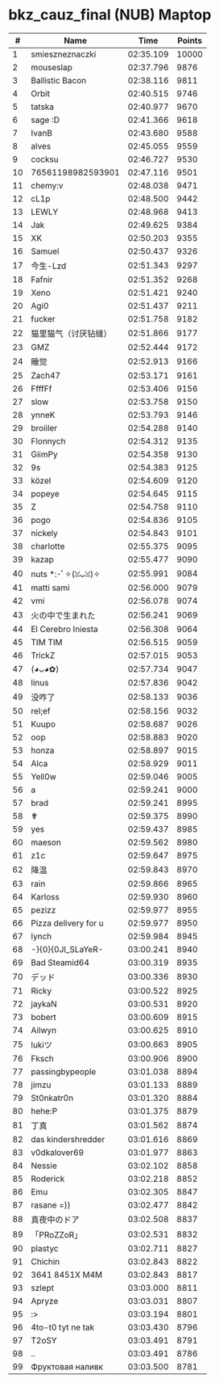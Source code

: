 # bkz_cauz_final (NUB) Maptop

|  # | Name | Time | Points |
|-------------- | -------------- | -------------- | -------------- | 
| 1 | smieszneznaczki | 02:35.109 | 10000 | 
| 2 | mouseslap | 02:37.796 | 9876 | 
| 3 | Ballistic Bacon | 02:38.116 | 9811 | 
| 4 | Orbit | 02:40.515 | 9746 | 
| 5 | tatska | 02:40.977 | 9670 | 
| 6 | sage :D | 02:41.366 | 9618 | 
| 7 | IvanB | 02:43.680 | 9588 | 
| 8 | alves | 02:45.055 | 9559 | 
| 9 | cocksu | 02:46.727 | 9530 | 
| 10 | 76561198982593901 | 02:47.116 | 9501 | 
| 11 | chemy:v | 02:48.038 | 9471 | 
| 12 | cL1p | 02:48.500 | 9442 | 
| 13 | LEWLY | 02:48.968 | 9413 | 
| 14 | Jak | 02:49.625 | 9384 | 
| 15 | XK | 02:50.203 | 9355 | 
| 16 | Samuel | 02:50.437 | 9326 | 
| 17 | 今生-Lzd | 02:51.343 | 9297 | 
| 18 | Fafnir | 02:51.352 | 9268 | 
| 19 | Xeno | 02:51.421 | 9240 | 
| 20 | Agi0 | 02:51.437 | 9211 | 
| 21 | fucker | 02:51.758 | 9182 | 
| 22 | 猫里猫气（讨厌钻缝） | 02:51.866 | 9177 | 
| 23 | GMZ | 02:52.444 | 9172 | 
| 24 | 睡觉 | 02:52.913 | 9166 | 
| 25 | Zach47 | 02:53.171 | 9161 | 
| 26 | FfffFf | 02:53.406 | 9156 | 
| 27 | slow | 02:53.758 | 9150 | 
| 28 | ynneK | 02:53.793 | 9146 | 
| 29 | broiiler | 02:54.288 | 9140 | 
| 30 | Flonnych | 02:54.312 | 9135 | 
| 31 | GiimPy | 02:54.358 | 9130 | 
| 32 | 9s | 02:54.383 | 9125 | 
| 33 | közel | 02:54.609 | 9120 | 
| 34 | popeye | 02:54.645 | 9115 | 
| 35 | Z | 02:54.758 | 9110 | 
| 36 | pogo | 02:54.836 | 9105 | 
| 37 | nickely | 02:54.843 | 9101 | 
| 38 | charlotte | 02:55.375 | 9095 | 
| 39 | kazap | 02:55.477 | 9090 | 
| 40 | nuts *:･ﾟ✧(ꈍᴗꈍ)✧ | 02:55.991 | 9084 | 
| 41 | matti sami | 02:56.000 | 9079 | 
| 42 | vmi | 02:56.078 | 9074 | 
| 43 | 火の中で生まれた | 02:56.241 | 9069 | 
| 44 | El Cerebro Iniesta | 02:56.308 | 9064 | 
| 45 | TIM TIM | 02:56.515 | 9059 | 
| 46 | TrickZ | 02:57.015 | 9053 | 
| 47 | (◕ᴗ◕✿) | 02:57.734 | 9047 | 
| 48 | linus | 02:57.836 | 9042 | 
| 49 | 没咋了 | 02:58.133 | 9036 | 
| 50 | rel;ef | 02:58.156 | 9032 | 
| 51 | Kuupo | 02:58.687 | 9026 | 
| 52 | oop | 02:58.883 | 9020 | 
| 53 | honza | 02:58.897 | 9015 | 
| 54 | Alca | 02:58.929 | 9011 | 
| 55 | Yell0w | 02:59.046 | 9005 | 
| 56 | a | 02:59.241 | 9000 | 
| 57 | brad | 02:59.241 | 8995 | 
| 58 | ✟ | 02:59.375 | 8990 | 
| 59 | yes | 02:59.437 | 8985 | 
| 60 | maeson | 02:59.562 | 8980 | 
| 61 | z1c | 02:59.647 | 8975 | 
| 62 | 降温 | 02:59.843 | 8970 | 
| 63 | rain | 02:59.866 | 8965 | 
| 64 | Karloss | 02:59.930 | 8960 | 
| 65 | pezizz | 02:59.977 | 8955 | 
| 66 | Pizza delivery for u | 02:59.977 | 8950 | 
| 67 | lynch | 02:59.984 | 8945 | 
| 68 | -}{0}{0JI_SLaYeR- | 03:00.241 | 8940 | 
| 69 | Bad Steamid64 | 03:00.319 | 8935 | 
| 70 | デッド | 03:00.336 | 8930 | 
| 71 | Ricky | 03:00.522 | 8925 | 
| 72 | jaykaN | 03:00.531 | 8920 | 
| 73 | bobert | 03:00.609 | 8915 | 
| 74 | Ailwyn | 03:00.625 | 8910 | 
| 75 | lukiツ | 03:00.663 | 8905 | 
| 76 | Fksch | 03:00.906 | 8900 | 
| 77 | passingbypeople | 03:01.038 | 8894 | 
| 78 | jimzu | 03:01.133 | 8889 | 
| 79 | St0nkatr0n | 03:01.320 | 8884 | 
| 80 | hehe:P | 03:01.375 | 8879 | 
| 81 | 丁真 | 03:01.562 | 8874 | 
| 82 | das kindershredder | 03:01.616 | 8869 | 
| 83 | v0dkalover69 | 03:01.977 | 8863 | 
| 84 | Nessie | 03:02.102 | 8858 | 
| 85 | Roderick | 03:02.218 | 8852 | 
| 86 | Emu | 03:02.305 | 8847 | 
| 87 | rasane =)) | 03:02.477 | 8842 | 
| 88 | 真夜中のドア | 03:02.508 | 8837 | 
| 89 | 「PRoZZoR」 | 03:02.531 | 8832 | 
| 90 | plastyc | 03:02.711 | 8827 | 
| 91 | Chichin | 03:02.843 | 8822 | 
| 92 | 3641 8451X M4M | 03:02.843 | 8817 | 
| 93 | szlept | 03:03.000 | 8811 | 
| 94 | Apryze | 03:03.031 | 8807 | 
| 95 | :> | 03:03.194 | 8801 | 
| 96 | 4to-t0 tyt ne tak | 03:03.430 | 8796 | 
| 97 | T2oSY | 03:03.491 | 8791 | 
| 98 | .. | 03:03.491 | 8786 | 
| 99 | Фруктовая наливк | 03:03.500 | 8781 | 

